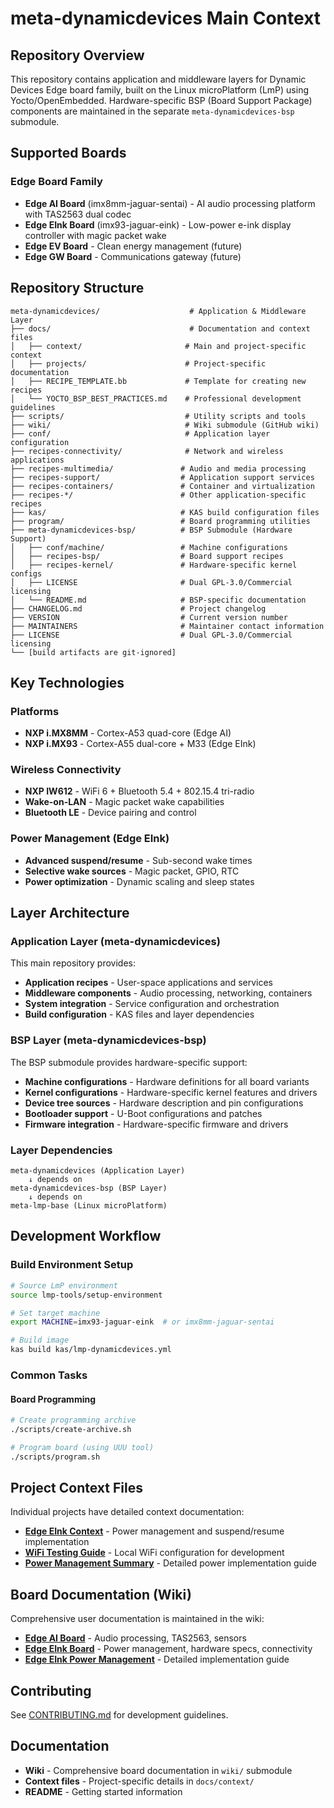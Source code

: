 # meta-dynamicdevices Main Context

## Repository Overview

This repository contains application and middleware layers for Dynamic Devices Edge board family, built on the Linux microPlatform (LmP) using Yocto/OpenEmbedded. Hardware-specific BSP (Board Support Package) components are maintained in the separate `meta-dynamicdevices-bsp` submodule.

## Supported Boards

### Edge Board Family
- **Edge AI Board** (imx8mm-jaguar-sentai) - AI audio processing platform with TAS2563 dual codec
- **Edge EInk Board** (imx93-jaguar-eink) - Low-power e-ink display controller with magic packet wake
- **Edge EV Board** - Clean energy management (future)
- **Edge GW Board** - Communications gateway (future)  

## Repository Structure

```
meta-dynamicdevices/                    # Application & Middleware Layer
├── docs/                               # Documentation and context files
│   ├── context/                       # Main and project-specific context
│   ├── projects/                      # Project-specific documentation
│   ├── RECIPE_TEMPLATE.bb             # Template for creating new recipes
│   └── YOCTO_BSP_BEST_PRACTICES.md    # Professional development guidelines
├── scripts/                           # Utility scripts and tools
├── wiki/                              # Wiki submodule (GitHub wiki)
├── conf/                              # Application layer configuration
├── recipes-connectivity/              # Network and wireless applications
├── recipes-multimedia/               # Audio and media processing
├── recipes-support/                  # Application support services
├── recipes-containers/               # Container and virtualization
├── recipes-*/                        # Other application-specific recipes
├── kas/                              # KAS build configuration files
├── program/                          # Board programming utilities
├── meta-dynamicdevices-bsp/          # BSP Submodule (Hardware Support)
│   ├── conf/machine/                 # Machine configurations
│   ├── recipes-bsp/                  # Board support recipes
│   ├── recipes-kernel/               # Hardware-specific kernel configs
│   ├── LICENSE                       # Dual GPL-3.0/Commercial licensing
│   └── README.md                     # BSP-specific documentation
├── CHANGELOG.md                      # Project changelog
├── VERSION                           # Current version number
├── MAINTAINERS                       # Maintainer contact information
├── LICENSE                           # Dual GPL-3.0/Commercial licensing
└── [build artifacts are git-ignored]
```

## Key Technologies

### Platforms
- **NXP i.MX8MM** - Cortex-A53 quad-core (Edge AI)
- **NXP i.MX93** - Cortex-A55 dual-core + M33 (Edge EInk)

### Wireless Connectivity
- **NXP IW612** - WiFi 6 + Bluetooth 5.4 + 802.15.4 tri-radio
- **Wake-on-LAN** - Magic packet wake capabilities
- **Bluetooth LE** - Device pairing and control

### Power Management (Edge EInk)
- **Advanced suspend/resume** - Sub-second wake times
- **Selective wake sources** - Magic packet, GPIO, RTC
- **Power optimization** - Dynamic scaling and sleep states

## Layer Architecture

### Application Layer (meta-dynamicdevices)
This main repository provides:
- **Application recipes** - User-space applications and services
- **Middleware components** - Audio processing, networking, containers
- **System integration** - Service configuration and orchestration
- **Build configuration** - KAS files and layer dependencies

### BSP Layer (meta-dynamicdevices-bsp)
The BSP submodule provides hardware-specific support:
- **Machine configurations** - Hardware definitions for all board variants
- **Kernel configurations** - Hardware-specific kernel features and drivers
- **Device tree sources** - Hardware description and pin configurations
- **Bootloader support** - U-Boot configurations and patches
- **Firmware integration** - Hardware-specific firmware and drivers

### Layer Dependencies
```
meta-dynamicdevices (Application Layer)
    ↓ depends on
meta-dynamicdevices-bsp (BSP Layer)
    ↓ depends on  
meta-lmp-base (Linux microPlatform)
```

## Development Workflow

### Build Environment Setup
```bash
# Source LmP environment
source lmp-tools/setup-environment

# Set target machine
export MACHINE=imx93-jaguar-eink  # or imx8mm-jaguar-sentai

# Build image
kas build kas/lmp-dynamicdevices.yml
```

### Common Tasks

#### Board Programming
```bash
# Create programming archive
./scripts/create-archive.sh

# Program board (using UUU tool)
./scripts/program.sh
```

## Project Context Files

Individual projects have detailed context documentation:

- **[Edge EInk Context](../projects/edge-eink-context.md)** - Power management and suspend/resume implementation
- **[WiFi Testing Guide](../projects/wifi-testing-guide.md)** - Local WiFi configuration for development
- **[Power Management Summary](../projects/power-management-summary.md)** - Detailed power implementation guide

## Board Documentation (Wiki)

Comprehensive user documentation is maintained in the wiki:

- **[Edge AI Board](../../wiki/Edge-AI-Board.md)** - Audio processing, TAS2563, sensors
- **[Edge EInk Board](../../wiki/Edge-EInk-Board.md)** - Power management, hardware specs, connectivity
- **[Edge EInk Power Management](../../wiki/Edge-EInk-Power-Management.md)** - Detailed implementation guide

## Contributing

See [CONTRIBUTING.md](../../CONTRIBUTING.md) for development guidelines.

## Documentation

- **Wiki** - Comprehensive board documentation in `wiki/` submodule
- **Context files** - Project-specific details in `docs/context/`
- **README** - Getting started information